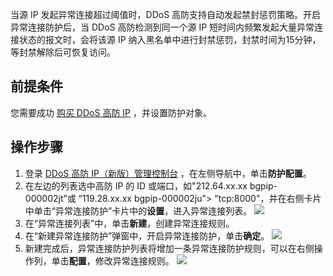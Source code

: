 当源 IP 发起异常连接超过阈值时，DDoS 高防支持自动发起禁封惩罚策略。开启异常连接防护后，当 DDoS 高防检测到同一个源 IP 短时间内频繁发起大量异常连接状态的报文时，会将该源 IP 纳入黑名单中进行封禁惩罚，封禁时间为15分钟，等封禁解除后可恢复访问。

## 前提条件
您需要成功 [购买 DDoS 高防 IP](https://cloud.tencent.com/document/product/1014/44082) ，并设置防护对象。

## 操作步骤
1. 登录 [DDoS 高防 IP（新版）管理控制台](https://console.cloud.tencent.com/ddos/antiddos-advanced/package) ，在左侧导航中，单击**防护配置**。
2. 在左边的列表选中高防 IP 的 ID 或端口，如"212.64.xx.xx bgpip-000002jt”或 “119.28.xx.xx bgpip-000002ju"> "tcp:8000"，并在右侧卡片中单击“异常连接防护”卡片中的**设置**，进入异常连接列表。
![](https://main.qcloudimg.com/raw/e39c96d5bd41b2df055e091ab25fff3f.png)
3.  在“异常连接列表”中，单击**新建**，创建异常连接规则。
4.  在“新建异常连接防护”弹窗中，开启异常连接防护，单击**确定**。
![](https://main.qcloudimg.com/raw/767a62326f5f04ce6cfe8856cafbcaa4.png)
5. 新建完成后，异常连接防护列表将增加一条异常连接防护规则，可以在右侧操作列，单击**配置**，修改异常连接规则。
![](https://main.qcloudimg.com/raw/6c887757894220fdac91fe0b576f4305.png)
